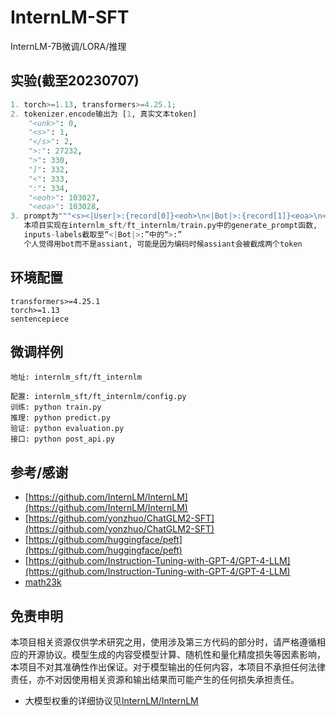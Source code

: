 # InternLM-SFT
InternLM-7B微调/LORA/推理

## 实验(截至20230707)
```python
1. torch>=1.13, transformers>=4.25.1;
2. tokenizer.encode输出为 [1, 真实文本token]
    "<unk>": 0,
    "<s>": 1,
    "</s>": 2,
    ">:": 27232,
    ">": 330,
    "]": 332,
    "<": 333,
    ":": 334,
    "<eoh>": 103027,
    "<eoa>": 103028,
3. prompt为"""<s><|User|>:{record[0]}<eoh>\n<|Bot|>:{record[1]}<eoa>\n<\s>"""
   本项目实现在internlm_sft/ft_internlm/train.py中的generate_prompt函数,
   inputs-labels截取至“<|Bot|>:”中的“>:”
   个人觉得用bot而不是assiant, 可能是因为编码时候assiant会被截成两个token

```

## 环境配置
```shell
transformers>=4.25.1
torch>=1.13
sentencepiece
```

## 微调样例
```shell
地址: internlm_sft/ft_internlm

配置: internlm_sft/ft_internlm/config.py
训练: python train.py
推理: python predict.py
验证: python evaluation.py
接口: python post_api.py
```



## 参考/感谢
 - [https://github.com/InternLM/InternLM](https://github.com/InternLM/InternLM)
 - [https://github.com/yonzhuo/ChatGLM2-SFT](https://github.com/yonzhuo/ChatGLM2-SFT)
 - [https://github.com/huggingface/peft](https://github.com/huggingface/peft)
 - [https://github.com/Instruction-Tuning-with-GPT-4/GPT-4-LLM](https://github.com/Instruction-Tuning-with-GPT-4/GPT-4-LLM)
 - [math23k](https://aclanthology.org/D17-1088)

## 免责申明
本项目相关资源仅供学术研究之用，使用涉及第三方代码的部分时，请严格遵循相应的开源协议。模型生成的内容受模型计算、随机性和量化精度损失等因素影响，本项目不对其准确性作出保证。对于模型输出的任何内容，本项目不承担任何法律责任，亦不对因使用相关资源和输出结果而可能产生的任何损失承担责任。
 - 大模型权重的详细协议见[InternLM/InternLM](https://github.com/InternLM/InternLM)
